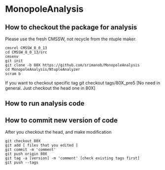 # MonopoleAnalysis
How to checkout the package for analysis
--------------
Please use the fresh CMSSW, not recycle from the ntuple maker.
<pre><code>cmsrel CMSSW_8_0_13
cd CMSSW_8_0_13/src
cmsenv
git init
git clone -b 80X https://github.com/srimanob/MonopoleAnalysis
cd MonopoleAnalysis/NtupleAnalyzer
scram b
</code></pre>

If you want to checkout specific tag
git checkout tags/80X_pre5 [No need in general. Just checkout the head one in 80X]

How to run analysis code
--------------


How to commit new version of code
--------------
After you checkout the head, and make modification
<pre><code>git checkout 80X
git add [ files that you edited ]
git commit -m 'comment'
git push origin 80X
git tag -a [version] -m 'comment' [check existing tags first]
git push --tags
</code></pre>
